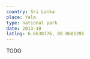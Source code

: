 ```yaml
---
country: Sri Lanka
place: Yala
type: national park
date: 2013-10
latlng: 6.6638776, 80.0681395
---
```


TODO
